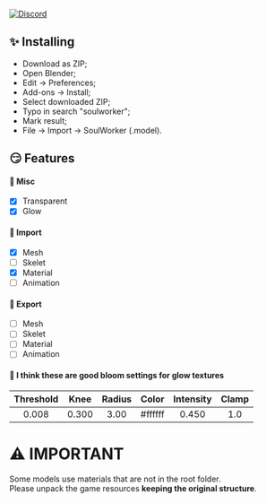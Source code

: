 [![Discord](https://img.shields.io/discord/606442027873206292?style=for-the-badge&label=Discor%20server)](http://discord.gg/SequFJP)

## ✨ Installing

- Download as ZIP;
- Open Blender;
- Edit -> Preferences;
- Add-ons -> Install;
- Select downloaded ZIP;
- Typo in search "soulworker";
- Mark result;
- File -> Import -> SoulWorker (.model).

## 😏 Features

#### 🦉 Misc

- [x] Transparent
- [x] Glow

#### 🚚 Import

- [x] Mesh
- [ ] Skelet
- [x] Material
- [ ] Animation

#### 🚛 Export

- [ ] Mesh
- [ ] Skelet
- [ ] Material
- [ ] Animation

#### 🔮 I think these are good bloom settings for glow textures

| Threshold | Knee  | Radius |  Color  | Intensity | Clamp |
| :-------: | :---: | :----: | :-----: | :-------: | :---: |
|   0.008   | 0.300 |  3.00  | #ffffff |   0.450   |  1.0  |

# ⚠️ IMPORTANT

Some models use materials that are not in the root folder.\
Please unpack the game resources **keeping the original structure**.
